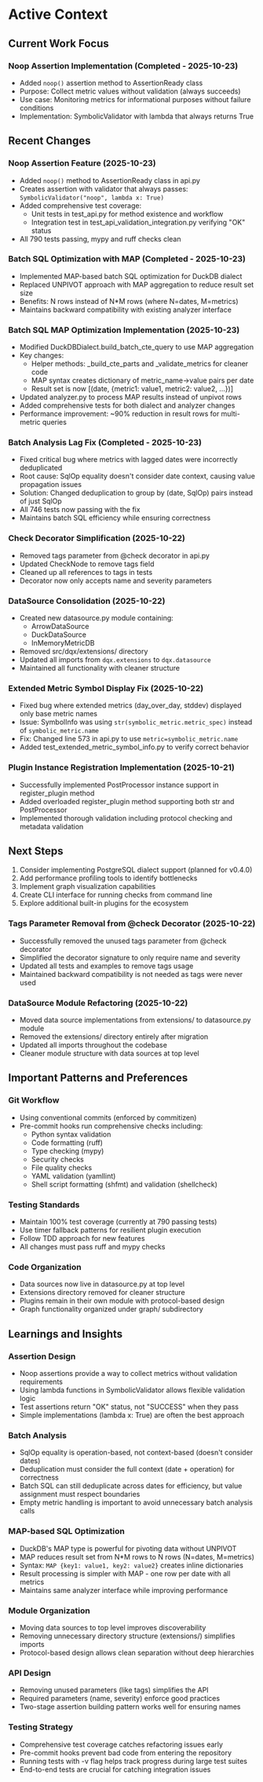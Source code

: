 # Active Context

## Current Work Focus

### Noop Assertion Implementation (Completed - 2025-10-23)
- Added `noop()` assertion method to AssertionReady class
- Purpose: Collect metric values without validation (always succeeds)
- Use case: Monitoring metrics for informational purposes without failure conditions
- Implementation: SymbolicValidator with lambda that always returns True

## Recent Changes

### Noop Assertion Feature (2025-10-23)
- Added `noop()` method to AssertionReady class in api.py
- Creates assertion with validator that always passes: `SymbolicValidator("noop", lambda x: True)`
- Added comprehensive test coverage:
  - Unit tests in test_api.py for method existence and workflow
  - Integration test in test_api_validation_integration.py verifying "OK" status
- All 790 tests passing, mypy and ruff checks clean

### Batch SQL Optimization with MAP (Completed - 2025-10-23)
- Implemented MAP-based batch SQL optimization for DuckDB dialect
- Replaced UNPIVOT approach with MAP aggregation to reduce result set size
- Benefits: N rows instead of N*M rows (where N=dates, M=metrics)
- Maintains backward compatibility with existing analyzer interface

### Batch SQL MAP Optimization Implementation (2025-10-23)
- Modified DuckDBDialect.build_batch_cte_query to use MAP aggregation
- Key changes:
  - Helper methods: _build_cte_parts and _validate_metrics for cleaner code
  - MAP syntax creates dictionary of metric_name->value pairs per date
  - Result set is now [(date, {metric1: value1, metric2: value2, ...})]
- Updated analyzer.py to process MAP results instead of unpivot rows
- Added comprehensive tests for both dialect and analyzer changes
- Performance improvement: ~90% reduction in result rows for multi-metric queries

### Batch Analysis Lag Fix (Completed - 2025-10-23)
- Fixed critical bug where metrics with lagged dates were incorrectly deduplicated
- Root cause: SqlOp equality doesn't consider date context, causing value propagation issues
- Solution: Changed deduplication to group by (date, SqlOp) pairs instead of just SqlOp
- All 746 tests now passing with the fix
- Maintains batch SQL efficiency while ensuring correctness

### Check Decorator Simplification (2025-10-22)
- Removed tags parameter from @check decorator in api.py
- Updated CheckNode to remove tags field
- Cleaned up all references to tags in tests
- Decorator now only accepts name and severity parameters

### DataSource Consolidation (2025-10-22)
- Created new datasource.py module containing:
  - ArrowDataSource
  - DuckDataSource
  - InMemoryMetricDB
- Removed src/dqx/extensions/ directory
- Updated all imports from `dqx.extensions` to `dqx.datasource`
- Maintained all functionality with cleaner structure

### Extended Metric Symbol Display Fix (2025-10-22)
- Fixed bug where extended metrics (day_over_day, stddev) displayed only base metric names
- Issue: SymbolInfo was using `str(symbolic_metric.metric_spec)` instead of `symbolic_metric.name`
- Fix: Changed line 573 in api.py to use `metric=symbolic_metric.name`
- Added test_extended_metric_symbol_info.py to verify correct behavior

### Plugin Instance Registration Implementation (2025-10-21)
- Successfully implemented PostProcessor instance support in register_plugin method
- Added overloaded register_plugin method supporting both str and PostProcessor
- Implemented thorough validation including protocol checking and metadata validation

## Next Steps

1. Consider implementing PostgreSQL dialect support (planned for v0.4.0)
2. Add performance profiling tools to identify bottlenecks
3. Implement graph visualization capabilities
4. Create CLI interface for running checks from command line
5. Explore additional built-in plugins for the ecosystem

### Tags Parameter Removal from @check Decorator (2025-10-22)
- Successfully removed the unused tags parameter from @check decorator
- Simplified the decorator signature to only require name and severity
- Updated all tests and examples to remove tags usage
- Maintained backward compatibility is not needed as tags were never used

### DataSource Module Refactoring (2025-10-22)
- Moved data source implementations from extensions/ to datasource.py module
- Removed the extensions/ directory entirely after migration
- Updated all imports throughout the codebase
- Cleaner module structure with data sources at top level

## Important Patterns and Preferences

### Git Workflow
- Using conventional commits (enforced by commitizen)
- Pre-commit hooks run comprehensive checks including:
  - Python syntax validation
  - Code formatting (ruff)
  - Type checking (mypy)
  - Security checks
  - File quality checks
  - YAML validation (yamllint)
  - Shell script formatting (shfmt) and validation (shellcheck)

### Testing Standards
- Maintain 100% test coverage (currently at 790 passing tests)
- Use timer fallback patterns for resilient plugin execution
- Follow TDD approach for new features
- All changes must pass ruff and mypy checks

### Code Organization
- Data sources now live in datasource.py at top level
- Extensions directory removed for cleaner structure
- Plugins remain in their own module with protocol-based design
- Graph functionality organized under graph/ subdirectory

## Learnings and Insights

### Assertion Design
- Noop assertions provide a way to collect metrics without validation requirements
- Using lambda functions in SymbolicValidator allows flexible validation logic
- Test assertions return "OK" status, not "SUCCESS" when they pass
- Simple implementations (lambda x: True) are often the best approach

### Batch Analysis
- SqlOp equality is operation-based, not context-based (doesn't consider dates)
- Deduplication must consider the full context (date + operation) for correctness
- Batch SQL can still deduplicate across dates for efficiency, but value assignment must respect boundaries
- Empty metric handling is important to avoid unnecessary batch analysis calls

### MAP-based SQL Optimization
- DuckDB's MAP type is powerful for pivoting data without UNPIVOT
- MAP reduces result set from N*M rows to N rows (N=dates, M=metrics)
- Syntax: `MAP {key1: value1, key2: value2}` creates inline dictionaries
- Result processing is simpler with MAP - one row per date with all metrics
- Maintains same analyzer interface while improving performance

### Module Organization
- Moving data sources to top level improves discoverability
- Removing unnecessary directory structure (extensions/) simplifies imports
- Protocol-based design allows clean separation without deep hierarchies

### API Design
- Removing unused parameters (like tags) simplifies the API
- Required parameters (name, severity) enforce good practices
- Two-stage assertion building pattern works well for ensuring names

### Testing Strategy
- Comprehensive test coverage catches refactoring issues early
- Pre-commit hooks prevent bad code from entering the repository
- Running tests with -v flag helps track progress during large test suites
- End-to-end tests are crucial for catching integration issues
